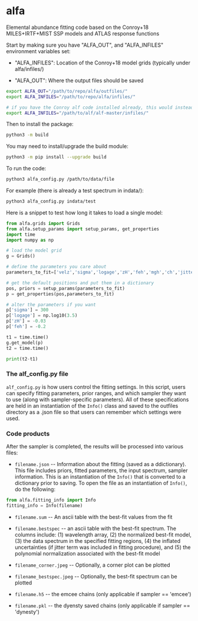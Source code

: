 # alfa
Elemental abundance fitting code based on the Conroy+18 MILES+IRTF+MIST SSP models and ATLAS response functions

Start by making sure you have "ALFA_OUT", and "ALFA_INFILES" environment variables set:

- "ALFA_INFILES": Location of the Conroy+18 model grids (typically under alfa/infiles/)

- "ALFA_OUT": Where the output files should be saved

``` bash
export ALFA_OUT="/path/to/repo/alfa/outfiles/"
export ALFA_INFILES="/path/to/repo/alfa/infiles/"

# if you have the Conroy alf code installed already, this would instead look something like:
export ALFA_INFILES="/path/to/alf/alf-master/infiles/"
```

Then to install the package:
``` bash
python3 -m build
```

You may need to install/upgrade the build module:
``` bash
python3 -m pip install --upgrade build
```

To run the code:

``` bash
python3 alfa_config.py /path/to/data/file
```

For example (there is already a test spectrum in indata/):
``` bash
python3 alfa_config.py indata/test
```


Here is a snippet to test how long it takes to load a single model:

``` python
from alfa.grids import Grids
from alfa.setup_params import setup_params, get_properties
import time
import numpy as np

# load the model grid
g = Grids()

# define the parameters you care about
parameters_to_fit=['velz','sigma','logage','zH','feh','mgh','ch','jitter']

# get the default positions and put them in a dictionary
pos, priors = setup_params(parameters_to_fit)
p = get_properties(pos,parameters_to_fit)

# alter the parameters if you want
p['sigma'] = 300
p['logage'] = np.log10(3.5)
p['zH'] = -0.03
p['feh'] = -0.2

t1 = time.time()
g.get_model(p)
t2 = time.time()

print(t2-t1)
```


### The alf_config.py file

```alf_config.py``` is how users control the fitting settings. In this script, users can specify fitting parameters, prior ranges, and which sampler they want to use (along with sampler-specific parameters). All of these specifications are held in an instantiation of the ```Info()``` class and saved to the outfiles directory as a .json file so that users can remember which settings were used.

### Code products
After the sampler is completed, the results will be processed into various files:

- ```filename.json``` -- Information about the fitting (saved as a ddictionary). This file includes priors, fitted parameters, the input spectrum, sampler information. This is an instantiation of the ```Info()``` that is converted to a dictionary prior to saving. To open the file as an instantiation of ```Info()```, do the following:


```python
from alfa.fitting_info import Info
fitting_info = Info(filename)
```


- ```filename.sum``` -- An ascii table with the best-fit values from the fit
- ```filename.bestspec``` -- an ascii table with the best-fit spectrum. The columns include: (1) wavelength array, (2) the normalized best-fit model, (3) the data spectrum in the specified fitting regions, (4) the inflated uncertainties (if jitter term was included in fitting procedure), and (5) the polynomial normalization associated with the best-fit model

- ```filename_corner.jpeg``` -- Optionally, a corner plot can be plotted
- ```filename_bestspec.jpeg``` -- Optionally, the best-fit spectrum can be plotted
- ```filename.h5``` -- the emcee chains (only applicable if sampler == 'emcee')
- ```filename.pkl``` -- the dyensty saved chains (only applicable if sampler == 'dynesty')
